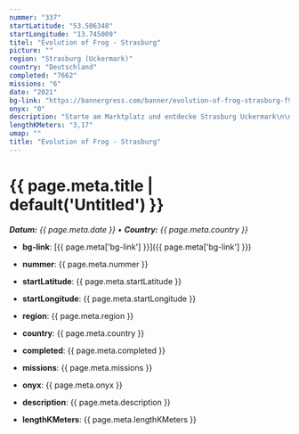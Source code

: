 ```yaml
---
nummer: "337"
startLatitude: "53.506348"
startLongitude: "13.745009"
titel: "Evolution of Frog - Strasburg"
picture: ""
region: "Strasburg (Uckermark)"
country: "Deutschland"
completed: "7662"
missions: "6"
date: "2021"
bg-link: "https://bannergress.com/banner/evolution-of-frog-strasburg-f93f"
onyx: "0"
description: "Starte am Marktplatz und entdecke Strasburg Uckermark\n\nGeht am 08.11.2021 offline"
lengthKMeters: "3,17"
umap: ""
title: "Evolution of Frog - Strasburg"
---
```

# {{ page.meta.title | default('Untitled') }}

_**Datum:** {{ page.meta.date }} • **Country:** {{ page.meta.country }}_

- **bg-link**: [{{ page.meta['bg-link'] }}]({{ page.meta['bg-link'] }})

- **nummer**: {{ page.meta.nummer }}
- **startLatitude**: {{ page.meta.startLatitude }}
- **startLongitude**: {{ page.meta.startLongitude }}
- **region**: {{ page.meta.region }}
- **country**: {{ page.meta.country }}
- **completed**: {{ page.meta.completed }}
- **missions**: {{ page.meta.missions }}
- **onyx**: {{ page.meta.onyx }}
- **description**: {{ page.meta.description }}
- **lengthKMeters**: {{ page.meta.lengthKMeters }}
